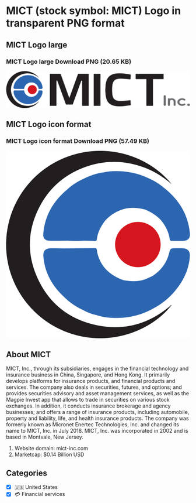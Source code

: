 # MICT (stock symbol: MICT) Logo in transparent PNG format

## MICT Logo large

### MICT Logo large Download PNG (20.65 KB)

![MICT Logo large Download PNG (20.65 KB)](/img/orig/MICT_BIG-4c9b213a.png)

## MICT Logo icon format

### MICT Logo icon format Download PNG (57.49 KB)

![MICT Logo icon format Download PNG (57.49 KB)](/img/orig/MICT-eed26d06.png)

## About MICT

MICT, Inc., through its subsidiaries, engages in the financial technology and insurance business in China, Singapore, and Hong Kong. It primarily develops platforms for insurance products, and financial products and services. The company also deals in securities, futures, and options; and provides securities advisory and asset management services, as well as the Magpie Invest app that allows to trade in securities on various stock exchanges. In addition, it conducts insurance brokerage and agency businesses; and offers a range of insurance products, including automobile, property and liability, life, and health insurance products. The company was formerly known as Micronet Enertec Technologies, Inc. and changed its name to MICT, Inc. in July 2018. MICT, Inc. was incorporated in 2002 and is based in Montvale, New Jersey.

1. Website domain: mict-inc.com
2. Marketcap: $0.14 Billion USD


## Categories
- [x] 🇺🇸 United States
- [x] 💳 Financial services
